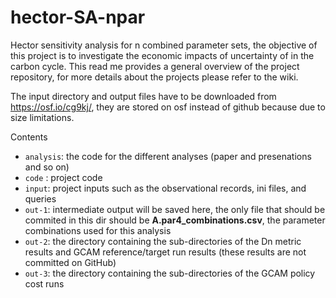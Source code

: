 # hector-SA-npar

Hector sensitivity analysis for n combined parameter sets, the objective of this project is to investigate the economic impacts of uncertainty of in the carbon cycle. This read me provides a general overview of the project  repository, for more details about the projects please refer to the wiki. 

The input directory and output files have to be downloaded from https://osf.io/cg9kj/, they are stored on osf instead of github because due to size limitations. 


Contents
* `analysis`: the code for the different analyses (paper and presenations and so on)
* `code` : project code 
* `input`: project inputs such as the observational records, ini files, and queries 
* `out-1`: intermediate output will be saved here, the only file that should be commited in this dir should be **A.par4_combinations.csv**, the parameter combinations used for this analysis 
* `out-2`: the directory containing the sub-directories of the Dn metric results and GCAM reference/target run results (these results are not committed on GitHub)
* `out-3`: the directory containing the sub-directories of the GCAM policy cost runs



